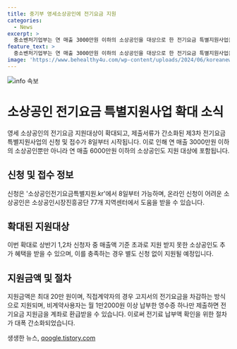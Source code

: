 ```yaml
---
title: 중기부 영세소상공인에 전기요금 지원
categories:
  - News
excerpt: >
  중소벤처기업부는 연 매출 3000만원 이하의 소상공인을 대상으로 한 전기요금 특별지원사업을 확대한다. 8일부터 소상공인전기요금특별지원.kr에서 6000만원 이하 소상공인들이 신청할 수 있으며, 지원금액은 최대 20만 원이다. 직접계약자는 고지서의 전기요금을 차감방식으로, 비계약사용자는 월 1만2000원 이상 납부한 영수증 하나만 제출하면 전기요금 지원금을 환급받는다. 이번 신청은 온라인 및 지역센터에서 가능하며, 제출서류도 간소화되었다. 중소벤처기업부는 영세 소상공인들의 경제적 어려움을 덜어주기 위해 노력하고 있다. 클릭하고 싶게 만드는 기사 작성에 도와드릴게.
feature_text: >
  중소벤처기업부는 연 매출 3000만원 이하의 소상공인을 대상으로 한 전기요금 특별지원사업을 확대한다. 8일부터 소상공인전기요금특별지원.kr에서 6000만원 이하 소상공인들이 신청할 수 있으며, 지원금액은 최대 20만 원이다. 직접계약자는 고지서의 전기요금을 차감방식으로, 비계약사용자는 월 1만2000원 이상 납부한 영수증 하나만 제출하면 전기요금 지원금을 환급받는다. 이번 신청은 온라인 및 지역센터에서 가능하며, 제출서류도 간소화되었다. 중소벤처기업부는 영세 소상공인들의 경제적 어려움을 덜어주기 위해 노력하고 있다. 클릭하고 싶게 만드는 기사 작성에 도와드릴게.
image: 'https://www.behealthy4u.com/wp-content/uploads/2024/06/koreanews.jpg'
---
```


<p><img src="https://www.behealthy4u.com/wp-content/uploads/2024/06/koreanews.jpg" alt="info 속보" /></p>

<h1>소상공인 전기요금 특별지원사업 확대 소식</h1>

<p data-ke-size="size16">영세 소상공인의 전기요금 지원대상이 확대되고, 제출서류가 간소화된 제3차 전기요금 특별지원사업의 신청 및 접수가 8일부터 시작됩니다. 이로 인해 연 매출 3000만원 이하의 소상공인뿐만 아니라 연 매출 6000만원 이하의 소상공인도 지원 대상에 포함됩니다.</p>

<h2>신청 및 접수 정보</h2>

<p data-ke-size="size16">신청은 '소상공인전기요금특별지원.kr'에서 8일부터 가능하며, 온라인 신청이 어려운 소상공인은 소상공인시장진흥공단 77개 지역센터에서 도움을 받을 수 있습니다.</p>

<h2>확대된 지원대상</h2>

<p data-ke-size="size16">이번 확대로 상반기 1,2차 신청자 중 매출액 기준 초과로 지원 받지 못한 소상공인도 추가 혜택을 받을 수 있으며, 이를 충족하는 경우 별도 신청 없이 지원될 예정입니다.</p>

<h2>지원금액 및 절차</h2>

<p data-ke-size="size16">지원금액은 최대 20만 원이며, 직접계약자의 경우 고지서의 전기요금을 차감하는 방식으로 지원되며, 비계약사용자는 월 1만2000원 이상 납부한 영수증 하나만 제출하면 전기요금 지원금을 계좌로 환급받을 수 있습니다. 이로써 전기료 납부액 확인을 위한 절차가 대폭 간소화되었습니다.</p>
생생한 뉴스, <a href="https://qoogle.tistory.com" rel="dofollow">qoogle.tistory.com</a>


